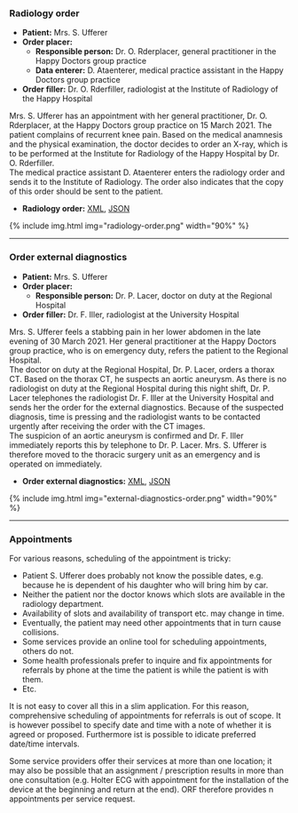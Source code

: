 ### Radiology order

* **Patient:** Mrs. S. Ufferer
* **Order placer:** 
   * **Responsible person:** Dr. O. Rderplacer, general practitioner in the Happy Doctors group practice
   * **Data enterer:** D. Ataenterer, medical practice assistant in the Happy Doctors group practice
* **Order filler:** Dr. O. Rderfiller, radiologist at the Institute of Radiology of the Happy Hospital

Mrs. S. Ufferer has an appointment with her general practitioner, Dr. O. Rderplacer, at the Happy Doctors group practice on 15 March 2021. The patient complains of recurrent knee pain. Based on the medical anamnesis and the physical examination, the doctor decides to order an X-ray, which is to be performed at the Institute for Radiology of the Happy Hospital by Dr. O. Rderfiller.   
The medical practice assistant D. Ataenterer enters the radiology order and sends it to the Institute of Radiology. The order also indicates that the copy of this order should be sent to the patient.

* **Radiology order:** [XML](Bundle-radiology-order.xml.html), [JSON](Bundle-radiology-order.json.html)

{% include img.html img="radiology-order.png" width="90%" %}

*************************************************************************
### Order external diagnostics

* **Patient:** Mrs. S. Ufferer
* **Order placer:** 
   * **Responsible person:** Dr. P. Lacer, doctor on duty at the Regional Hospital
* **Order filler:** Dr. F. Iller, radiologist at the University Hospital

Mrs. S. Ufferer feels a stabbing pain in her lower abdomen in the late evening of 30 March 2021. Her general practitioner at the Happy Doctors group practice, who is on emergency duty, refers the patient to the Regional Hospital.   
The doctor on duty at the Regional Hospital, Dr. P. Lacer, orders a thorax CT. Based on the thorax CT, he suspects an aortic aneurysm. As there is no radiologist on duty at the Regional Hospital during this night shift, Dr. P. Lacer telephones the radiologist Dr. F. Iller at the University Hospital and sends her the order for the external diagnostics. Because of the suspected diagnosis, time is pressing and the radiologist wants to be contacted urgently after receiving the order with the CT images.   
The suspicion of an aortic aneurysm is confirmed and Dr. F. Iller immediately reports this by telephone to Dr. P. Lacer. Mrs. S. Ufferer is therefore moved to the thoracic surgery unit as an emergency and is operated on immediately. 

* **Order external diagnostics:** [XML](Bundle-external-diagnostics-order.xml.html), [JSON](Bundle-external-diagnostics-order.json.html)

{% include img.html img="external-diagnostics-order.png" width="90%" %}

*************************************************************************
### Appointments

For various reasons, scheduling of the appointment is tricky:
* Patient S. Ufferer does probably not know the possible dates, e.g. because he is dependent of his daughter who will bring him by car.
* Neither the patient nor the doctor knows which slots are available in the radiology department.
* Availability of slots and availability of transport etc. may change in time.
* Eventually, the patient may need other appointments that in turn cause collisions.
* Some services provide an online tool for scheduling appointments, others do not.
* Some health professionals prefer to inquire and fix appointments for referrals by phone at the time the patient is while the patient is with them.
* Etc.

It is not easy to cover all this in a slim application. For this reason, comprehensive scheduling of appointments for referrals is out of scope. It is however possibel to specify date and time with a note of whether it is agreed or proposed. Furthermore ist is possible to idicate preferred date/time intervals.  

Some service providers offer their services at more than one location; it may also be possible that an assignment / prescription results in more than one consultation (e.g. Holter ECG with appointment for the installation of the device at the beginning and return at the end). ORF therefore provides n appointments per service request. 

